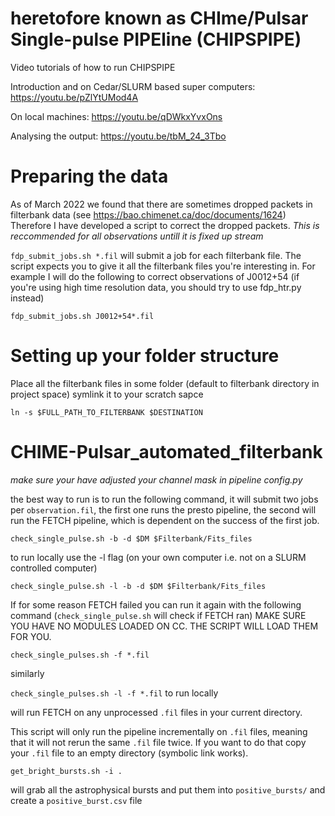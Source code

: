 # heretofore known as CHIme/Pulsar Single-pulse PIPEline (CHIPSPIPE)
Video tutorials of how to run CHIPSPIPE 

Introduction and on Cedar/SLURM based super computers: https://youtu.be/pZlYtUMod4A

On local machines: https://youtu.be/qDWkxYvxOns

Analysing the output: https://youtu.be/tbM_24_3Tbo


# Preparing the data
As of March 2022 we found that there are sometimes dropped packets in filterbank data (see https://bao.chimenet.ca/doc/documents/1624)
Therefore I have developed a script to correct the dropped packets. _This is reccommended for all observations untill it is fixed up stream_

`fdp_submit_jobs.sh *.fil` will submit a job for each filterbank file. The script expects you to give it all the filterbank files you're interesting in. For example I will do the following to correct observations of J0012+54 (if you're using high time resolution data, you should try to use fdp_htr.py instead)


`fdp_submit_jobs.sh J0012+54*.fil` 

# Setting up your folder structure
Place all the filterbank files in some folder (default to filterbank directory in project space)
symlink it to your scratch sapce

`ln -s $FULL_PATH_TO_FILTERBANK $DESTINATION`

# CHIME-Pulsar_automated_filterbank
*make sure your have adjusted your channel mask in pipeline config.py*

the best way to run is to run the following command, it will submit two jobs per `observation.fil`, the first one runs the presto pipeline, the second will run the FETCH pipeline, which is dependent on the success of the first job.

`check_single_pulse.sh -b -d $DM $Filterbank/Fits_files`

to run locally use the -l flag (on your own computer i.e. not on a SLURM controlled computer)

`check_single_pulse.sh -l -b -d $DM $Filterbank/Fits_files`

If for some reason FETCH failed you can run it again with the following command (`check_single_pulse.sh` will check if FETCH ran)
MAKE SURE YOU HAVE NO MODULES LOADED ON CC. THE SCRIPT WILL LOAD THEM FOR YOU.


`check_single_pulses.sh -f *.fil` 

similarly

`check_single_pulses.sh -l -f *.fil` to run locally

will run FETCH on any unprocessed `.fil` files in your current directory.

This script will only run the pipeline incrementally on `.fil` files, meaning that it will not rerun the same `.fil` file twice. If you want to do that copy your `.fil` file to an empty directory (symbolic link works).

`get_bright_bursts.sh -i .`

will grab all the astrophysical bursts and put them into `positive_bursts/` and create a `positive_burst.csv` file
